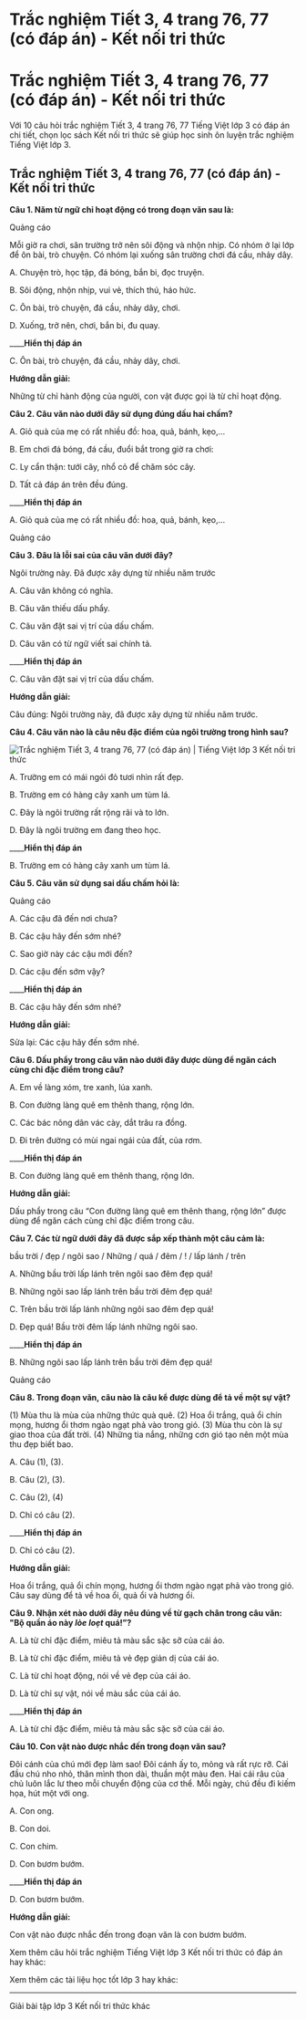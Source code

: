# Trắc nghiệm Tiết 3, 4 trang 76, 77 (có đáp án) - Kết nối tri thức

# Trắc nghiệm Tiết 3, 4 trang 76, 77 (có đáp án) - Kết nối tri thức

Với 10 câu hỏi trắc nghiệm Tiết 3, 4 trang 76, 77 Tiếng Việt lớp 3 có đáp án chi tiết, chọn lọc sách Kết nối tri thức sẽ giúp học sinh ôn luyện trắc nghiệm Tiếng Việt lớp 3.

## Trắc nghiệm Tiết 3, 4 trang 76, 77 (có đáp án) - Kết nối tri thức

**Câu 1. Năm từ ngữ chỉ hoạt động có trong đoạn văn sau là:**

Quảng cáo

Mỗi giờ ra chơi, sân trường trở nên sôi động và nhộn nhịp. Có nhóm ở lại lớp để ôn bài, trò chuyện. Có nhóm lại xuống sân trường chơi đá cầu, nhảy dây.

A. Chuyện trò, học tập, đá bóng, bắn bi, đọc truyện.

B. Sôi động, nhộn nhịp, vui vẻ, thích thú, háo hức.

C. Ôn bài, trò chuyện, đá cầu, nhảy dây, chơi.

D. Xuống, trở nên, chơi, bắn bi, đu quay.

____**Hiển thị đáp án**

C. Ôn bài, trò chuyện, đá cầu, nhảy dây, chơi.

**Hướng dẫn giải:**

Những từ chỉ hành động của người, con vật được gọi là từ chỉ hoạt động.

**Câu 2. Câu văn nào dưới đây sử dụng đúng dấu hai chấm?**

A. Giỏ quà của mẹ có rất nhiều đồ: hoa, quả, bánh, kẹo,...

B. Em chơi đá bóng, đá cầu, đuổi bắt trong giờ ra chơi:

C. Ly cẩn thận: tưới cây, nhổ cỏ để chăm sóc cây.

D. Tất cả đáp án trên đều đúng.

____**Hiển thị đáp án**

A. Giỏ quà của mẹ có rất nhiều đồ: hoa, quả, bánh, kẹo,...

Quảng cáo

**Câu 3. Đâu là lỗi sai của câu văn dưới đây?**

Ngôi trường này. Đã được xây dựng từ nhiều năm trước

A. Câu văn không có nghĩa.

B. Câu văn thiếu dấu phẩy.

C. Câu văn đặt sai vị trí của dấu chấm.

D. Câu văn có từ ngữ viết sai chính tả.

____**Hiển thị đáp án**

C. Câu văn đặt sai vị trí của dấu chấm.

**Hướng dẫn giải:**

Câu đúng: Ngôi trường này, đã được xây dựng từ nhiều năm trước.

**Câu 4. Câu văn nào là câu nêu đặc điểm của ngôi trường trong hình sau?**

![Trắc nghiệm Tiết 3, 4 trang 76, 77 \(có đáp án\) | Tiếng Việt lớp 3 Kết nối tri thức](https://vietjack.com/tieng-viet-3-kn/images/trac-nghiem-tiet-3-4-78-79.PNG)

A. Trường em có mái ngói đỏ tươi nhìn rất đẹp.

B. Trường em có hàng cây xanh um tùm lá.

C. Đây là ngôi trường rất rộng rãi và to lớn.

D. Đây là ngôi trường em đang theo học.

____**Hiển thị đáp án**

B. Trường em có hàng cây xanh um tùm lá.

**Câu 5. Câu văn sử dụng sai dấu chấm hỏi là:**

Quảng cáo

A. Các cậu đã đến nơi chưa?

B. Các cậu hãy đến sớm nhé?

C. Sao giờ này các cậu mới đến?

D. Các cậu đến sớm vậy?

____**Hiển thị đáp án**

B. Các cậu hãy đến sớm nhé?

**Hướng dẫn giải:**

Sửa lại: Các cậu hãy đến sớm nhé.

**Câu 6. Dấu phẩy trong câu văn nào dưới đây được dùng để ngăn cách cùng chỉ đặc điểm trong câu?**

A. Em về làng xóm, tre xanh, lúa xanh.

B. Con đường làng quê em thênh thang, rộng lớn.

C. Các bác nông dân vác cày, dắt trâu ra đồng.

D. Đi trên đường có mùi ngai ngái của đất, của rơm.

____**Hiển thị đáp án**

B. Con đường làng quê em thênh thang, rộng lớn.

**Hướng dẫn giải:**

Dấu phẩy trong câu “Con đường làng quê em thênh thang, rộng lớn” được dùng để ngăn cách cùng chỉ đặc điểm trong câu.

**Câu 7. Các từ ngữ dưới đây đã được sắp xếp thành một câu cảm là:**

bầu trời / đẹp / ngôi sao / Những / quá / đêm / ! / lấp lánh / trên

A. Những bầu trời lấp lánh trên ngôi sao đêm đẹp quá!

B. Những ngôi sao lấp lánh trên bầu trời đêm đẹp quá!

C. Trên bầu trời lấp lánh những ngôi sao đêm đẹp quá!

D. Đẹp quá! Bầu trời đêm lấp lánh những ngôi sao.

____**Hiển thị đáp án**

B. Những ngôi sao lấp lánh trên bầu trời đêm đẹp quá!

Quảng cáo

**Câu 8. Trong đoạn văn, câu nào là câu kể được dùng để tả về một sự vật?**

(1) Mùa thu là mùa của những thức quà quê. (2) Hoa ổi trắng, quả ổi chín mọng, hương ổi thơm ngào ngạt phả vào trong gió. (3) Mùa thu còn là sự giao thoa của đất trời. (4) Những tia nắng, những cơn gió tạo nên một mùa thu đẹp biết bao.

A. Câu (1), (3).

B. Câu (2), (3).

C. Câu (2), (4)

D. Chỉ có câu (2).

____**Hiển thị đáp án**

D. Chỉ có câu (2).

**Hướng dẫn giải:**

Hoa ổi trắng, quả ổi chín mọng, hương ổi thơm ngào ngạt phả vào trong gió. Câu say dùng để tả về hoa ổi, quả ổi và hương ổi.

**Câu 9. Nhận xét nào dưới đây nêu đúng về từ gạch chân trong câu văn: "Bộ quần áo này _lòe loẹt_ quá!”?**

A. Là từ chỉ đặc điểm, miêu tả màu sắc sặc sỡ của cái áo.

B. Là từ chỉ đặc điểm, miêu tả vẻ đẹp giản dị của cái áo.

C. Là từ chỉ hoạt động, nói về vẻ đẹp của cái áo.

D. Là từ chỉ sự vật, nói về màu sắc của cái áo.

____**Hiển thị đáp án**

A. Là từ chỉ đặc điểm, miêu tả màu sắc sặc sỡ của cái áo.

**Câu 10. Con vật nào được nhắc đến trong đoạn văn sau?**

Đôi cánh của chú mới đẹp làm sao! Đôi cánh ấy to, mỏng và rất rực rỡ. Cái đầu chú nho nhỏ, thân mình thon dài, thuần một màu đen. Hai cái râu của chủ luôn lắc lư theo mỗi chuyển động của cơ thể. Mỗi ngày, chú đều đi kiếm họa, hút một với ong.

A. Con ong.

B. Con doi.

C. Con chim.

D. Con bươm bướm.

____**Hiển thị đáp án**

D. Con bươm bướm.

**Hướng dẫn giải:**

Con vật nào được nhắc đến trong đoạn văn là con bươm bướm.

Xem thêm câu hỏi trắc nghiệm Tiếng Việt lớp 3 Kết nối tri thức có đáp án hay khác:

Xem thêm các tài liệu học tốt lớp 3 hay khác:

* * *

Giải bài tập lớp 3 Kết nối tri thức khác
